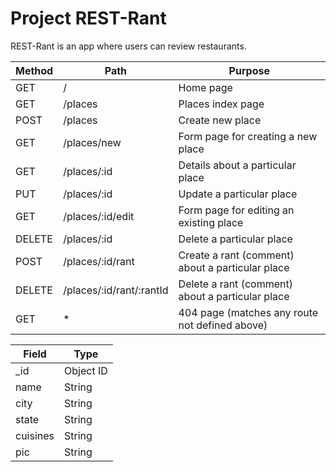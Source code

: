 # Project REST-Rant

REST-Rant is an app where users can review restaurants.


<!-- Routes table -->
| Method | Path                     | Purpose                                          |
|--------|--------------------------|--------------------------------------------------|
| GET    | /                        | Home page                                        |
| GET    | /places                  | Places index page                                |
| POST   | /places                  | Create new place                                 |
| GET    | /places/new              | Form page for creating a new place               |
| GET    | /places/:id              | Details about a particular place                 |
| PUT    | /places/:id              | Update a particular place                        |
| GET    | /places/:id/edit         | Form page for editing an existing place          |
| DELETE | /places/:id              | Delete a particular place                        |
| POST   | /places/:id/rant         | Create a rant (comment) about a particular place |
| DELETE | /places/:id/rant/:rantId | Delete a rant (comment) about a particular place |
| GET    | *                        | 404 page (matches any route not defined above)   |

<!-- Data storing for places -->
| Field    | Type      |
|----------|-----------|
| _id      | Object ID |
| name     | String    |
| city     | String    |
| state    | String    |
| cuisines | String    |
| pic      | String    |